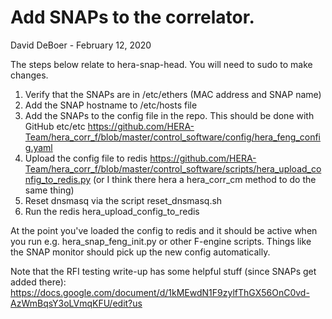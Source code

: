 # Add SNAPs to the correlator.
David DeBoer - February 12, 2020

The steps below relate to hera-snap-head.  You will need to sudo to make changes.
1. Verify that the SNAPs are in /etc/ethers (MAC address and SNAP name)
2. Add the SNAP hostname to /etc/hosts file
3. Add the SNAPs to the config file in the repo.  This should be done with GitHub etc/etc
   https://github.com/HERA-Team/hera_corr_f/blob/master/control_software/config/hera_feng_config.yaml
4. Upload the config file to redis
   https://github.com/HERA-Team/hera_corr_f/blob/master/control_software/scripts/hera_upload_config_to_redis.py
   (or I think there hera a hera_corr_cm method to do the same thing)
5. Reset dnsmasq via the script reset_dnsmasq.sh
6. Run the redis hera_upload_config_to_redis

At the point you've loaded the config to redis and it should be active when you run e.g.
hera_snap_feng_init.py or other F-engine scripts. Things like the SNAP monitor should pick up
the new config automatically.

Note that the RFI testing write-up has some helpful stuff (since SNAPs get added there):
https://docs.google.com/document/d/1kMEwdN1F9zylfThGX56OnC0vd-AzWmBqsY3oLVmqKFU/edit?us
